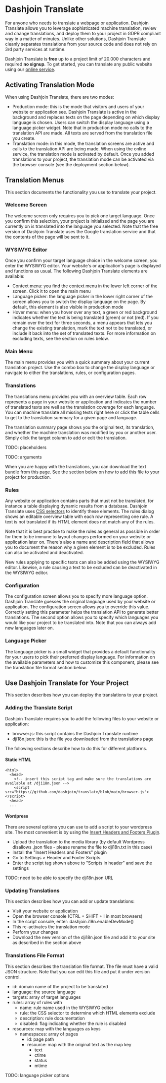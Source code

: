 # Dashjoin Translate

For anyone who needs to translate a webpage or application. Dashjoin Translate allows you to leverage sophisticated machine translation, review and change translations, and deploy them to your project in GDPR compliant way in a matter of minutes. Unlike other solutions, Dashjoin Translate cleanly separates translations from your source code and does not rely on 3rd party services at runtime.

Dashjoin Translate is **free** up to a project limit of 20.000 characters and required **no signup**. To get started, you can translate any public website using our [online service](https://dj-translate-srv-dev-qtmq6xeijq-ey.a.run.app/).

## Activating Translation Mode

When using Dashjoin Translate, there are two modes:

* Production mode: this is the mode that visitors and users of your website or application see. Dashjoin Translate is active in the background and replaces texts on the page depending on which display language is chosen. Users can switch the display language using a language picker widget. Note that in production mode no calls to the translation API are made. All texts are served from the translation file you create.
* Translation mode: in this mode, the translation screens are active and calls to the translation API are being made. When using the online service, the translation mode is activated by default. Once you added translations to your project, the translation mode can be activated via the browser console (see the deployment section below).

## Translation Menus

This section documents the functionality you use to translate your project.

### Welcome Screen

The welcome screen only requires you to pick one target language. Once you confirm this selection, your project is initialized and the page you are currently on is translated into the language you selected. Note that the free version of Dashjoin Translate uses the Google translation service and that the contents of the page will be sent to it.

### WYSIWYG Editor

Once you confirm your target language choice in the welcome screen, you enter the WYSIWYG editor. Your website's or application's page is displayed and functions as usual. The following Dashjoin Translate elements are available:

* Context menu: you find the context menu in the lower left corner of the screen. Click it to open the main menu
* Language picker: the language picker in the lower right corner of the screen allows you to switch the display language on the page. By default, this element is also visible in production mode
* Hover menu: when you hover over any text, a green or red background indicates whether the text is being translated (green) or not (red). If you remain over the text for three seconds, a menu appears that lets you change the existing translation, mark the text not to be translated, or include it back into the set of translated texts. For more information on excluding texts, see the section on rules below.

### Main Menu

The main menu provides you with a quick summary about your current translation project. Use the combo box to change the display language or navigate to either the translations, rules, or configuration pages.

### Translations

The translations menu provides you with an overview table. Each row represents a page in your website or application and indicates the number of translated texts are well as the translation coverage for each language. You can machine translate all missing texts right here or click the table cells to get to the translation summary for a given page and language.

The translation summary page shows you the original text, its translation, and whether the machine translation was modified by you or another user. Simply click the target column to add or edit the translation.

TODO: placeholders

TODO: arguments

When you are happy with the translations, you can download the text bundle from this page. See the section below on how to add this file to your project for production.

### Rules

Any website or application contains parts that must not be translated, for instance a table displaying dynamic results from a database. Dashjoin Translate uses [CSS selectors](https://www.w3schools.com/cssref/css_selectors.asp) to identify these elements. The rules dialog shows an editable overview table with each row representing one rule. A text is not translated if its HTML element does not match any of the rules.

Note that it is best practise to make the rules as general as possible in order for them to be immune to layout changes performed on your website or application later on. There's also a name and description field that allows you to document the reason why a given element is to be excluded. Rules can also be activated and deactivated.

New rules applying to specific texts can also be added using the WYSIWYG editor. Likewise, a rule causing a text to be excluded can be deactivated in the WYSIWYG editor.

### Configuration

The configuration screen allows you to specify more language option. Dashjoin Translate guesses the original language used by your website or application. The configuration screen allows you to override this value. Correctly setting this parameter helps the translation API to generate better translations. The second option allows you to specify which languages you would like your project to be translated into. Note that you can always add new languages later on. 

### Language Picker

The language picker is a small widget that provides a default functionality for your users to pick their preferred display language. For information on the available parameters and how to customize this component, please see the translation file format section below.

## Use Dashjoin Translate for Your Project

This section describes how you can deploy the translations to your project.

### Adding the Translate Script

Dashjoin Translate requires you to add the following files to your website or application:

* browser.js: this script contains the Dashjoin Translate runtime
* dji18n.json: this is the file you downloaded from the translations page

The following sections describe how to do this for different platforms.

#### Static HTML

```
<html>
  <head>
    <!-- insert this script tag and make sure the translations are available at /dji18n.json -->
    <script src="https://github.com/dashjoin/translate/blob/main/browser.js"></script>
  <head>
  ...
```

#### Wordpress

There are several options you can use to add a script to your wordpress site. The most convenient is by using the [Insert Headers and Footers Plugin](https://wordpress.org/plugins/insert-headers-and-footers/).

* Upload the translation to the media library (by default Wordpress disallows .json files - please rename the file to dji18n.txt in this case)
* Install the "Insert Headers and Footers" plugin
* Go to Settings > Header and Footer Scripts
* Enter the script tag shown above to "Scripts in header" and save the settings

TODO: need to be able to specify the dji18n.json URL

### Updating Translations

This section describes how you can add or update translations:

* Visit your website or application
* Open the browser console (CTRL + SHIFT + I in most browsers)
* In the script console, enter: dashjoin.i18n.enableDevMode()
* This re-activates the translation mode
* Perform your changes
* Download the new version of the dji18n.json file and add it to your site as described in the section above

### Translations File Format

This section describes the translation file format. The file must have a valid JSON structure. Note that you can edit this file and put it under version control.

* id: domain name of the project to be translated
* language: the source language
* targets: array of target languages
* rules: array of rules with
  * name: rule name used in the WYSIWYG editor
  * rule: the CSS selector to determine which HTML elements exclude
  * description: rule documentation
  * disabled: flag indicating whether the rule is disabled
* resources: map with the languages as keys
  * namespaces: array of pages
    * id: page path
    * resource: map with the original text as the map key
      * text
      * ctime
      * status
      * mtime

TODO: language picker options


